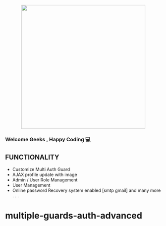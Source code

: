 <p align="center"><a href="https://laravel.com" target="_blank"><img src="https://raw.githubusercontent.com/laravel/art/master/logo-lockup/5%20SVG/2%20CMYK/1%20Full%20Color/laravel-logolockup-cmyk-red.svg" width="400"></a></p>

<h3> Welcome Geeks , Happy Coding 💻 </h3>

## FUNCTIONALITY
<p>
<ul>
<li>Customize Multi Auth Guard </li>
<li>AJAX profile update with image</li>
<li>Admin / User Role Management</li>
<li>User Management</li>
<li>Online password Recovery system enabled [smtp gmail] and many more . . .</li>
</ul>
</p>
<p>

# multiple-guards-auth-advanced
